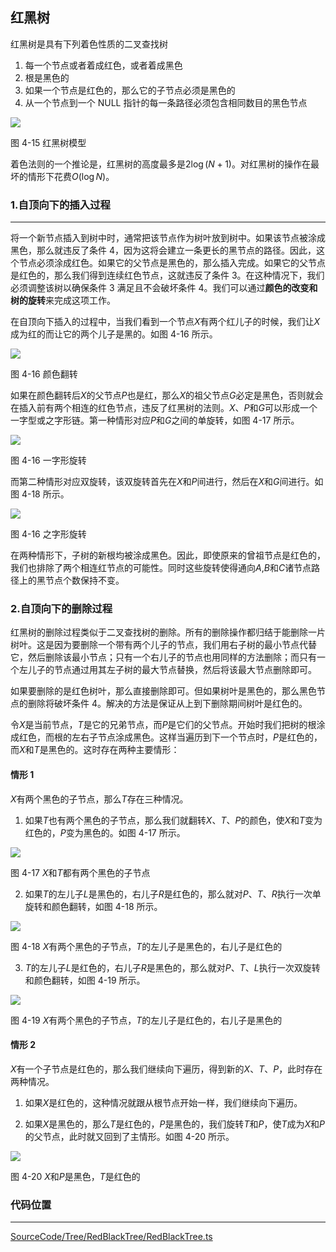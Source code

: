 <!-- @format -->

## 红黑树

红黑树是具有下列着色性质的二叉查找树

1.  每一个节点或者着成红色，或者着成黑色
2.  根是黑色的
3.  如果一个节点是红色的，那么它的子节点必须是黑色的
4.  从一个节点到一个 NULL 指针的每一条路径必须包含相同数目的黑色节点

<image  src="../../../Assets/Images/ch4/4-15.png">

图 4-15 红黑树模型

着色法则的一个推论是，红黑树的高度最多是$2\log(N+1)$。对红黑树的操作在最坏的情形下花费$O(\log N)$。

### 1.自顶向下的插入过程

---

将一个新节点插入到树中时，通常把该节点作为树叶放到树中。如果该节点被涂成黑色，那么就违反了条件 4，因为这将会建立一条更长的黑节点的路径。因此，这个节点必须涂成红色。如果它的父节点是黑色的，那么插入完成。如果它的父节点是红色的，那么我们得到连续红色节点，这就违反了条件 3。在这种情况下，我们必须调整该树以确保条件 3 满足且不会破坏条件 4。我们可以通过**颜色的改变和树的旋转**来完成这项工作。

在自顶向下插入的过程中，当我们看到一个节点$X$有两个红儿子的时候，我们让$X$成为红的而让它的两个儿子是黑的。如图 4-16 所示。

<image src="../../../Assets/Images/ch4/4-16.png">

图 4-16 颜色翻转

如果在颜色翻转后$X$的父节点$P$也是红，那么$X$的祖父节点$G$必定是黑色，否则就会在插入前有两个相连的红色节点，违反了红黑树的法则。$X$、$P$和$G$可以形成一个一字型或之字形链。第一种情形对应$P$和$G$之间的单旋转，如图 4-17 所示。

<image src="../../../Assets/Images/ch4/4-16.png">

图 4-16 一字形旋转

而第二种情形对应双旋转，该双旋转首先在$X$和$P$间进行，然后在$X$和$G$间进行。如图 4-18 所示。

<image src="../../../Assets/Images/ch4/4-16.png">

图 4-16 之字形旋转

在两种情形下，子树的新根均被涂成黑色。因此，即使原来的曾祖节点是红色的，我们也排除了两个相连红节点的可能性。同时这些旋转使得通向$A$,$B$和$C$诸节点路径上的黑节点个数保持不变。

### 2.自顶向下的删除过程

红黑树的删除过程类似于二叉查找树的删除。所有的删除操作都归结于能删除一片树叶。这是因为要删除一个带有两个儿子的节点，我们用右子树的最小节点代替它，然后删除该最小节点；只有一个右儿子的节点也用同样的方法删除；而只有一个左儿子的节点通过用其左子树的最大节点替换，然后将该最大节点删除即可。

如果要删除的是红色树叶，那么直接删除即可。但如果树叶是黑色的，那么黑色节点的删除将破坏条件 4。解决的方法是保证从上到下删除期间树叶是红色的。

令$X$是当前节点，$T$是它的兄弟节点，而$P$是它们的父节点。开始时我们把树的根涂成红色，而根的左右子节点涂成黑色。这样当遍历到下一个节点时，$P$是红色的，而$X$和$T$是黑色的。这时存在两种主要情形：

#### 情形 1

$X$有两个黑色的子节点，那么$T$存在三种情况。

1. 如果$T$也有两个黑色的子节点，那么我们就翻转$X$、$T$、$P$的颜色，使$X$和$T$变为红色的，$P$变为黑色的。如图 4-17 所示。

<image src="../../../Assets/Images/ch4/4-17.png">

图 4-17 $X$和$T$都有两个黑色的子节点

2. 如果$T$的左儿子$L$是黑色的，右儿子$R$是红色的，那么就对$P$、$T$、$R$执行一次单旋转和颜色翻转，如图 4-18 所示。

<image src="../../../Assets/Images/ch4/4-18.png">

图 4-18 $X$有两个黑色的子节点，$T$的左儿子是黑色的，右儿子是红色的

3. $T$的左儿子$L$是红色的，右儿子$R$是黑色的，那么就对$P$、$T$、$L$执行一次双旋转和颜色翻转，如图 4-19 所示。

<image src="../../../Assets/Images/ch4/4-19.png">

图 4-19 $X$有两个黑色的子节点，$T$的左儿子是红色的，右儿子是黑色的

#### 情形 2

$X$有一个子节点是红色的，那么我们继续向下遍历，得到新的$X$、$T$、$P$，此时存在两种情况。

1. 如果$X$是红色的，这种情况就跟从根节点开始一样，我们继续向下遍历。

2. 如果$X$是黑色的，那么$T$是红色的，$P$是黑色的，我们旋转$T$和$P$，使$T$成为$X$和$P$的父节点，此时就又回到了主情形。如图 4-20 所示。

<image src="../../../Assets/Images/ch4/4-19.png">

图 4-20 $X$和$P$是黑色，$T$是红色的

### 代码位置

---

[SourceCode/Tree/RedBlackTree/RedBlackTree.ts](../../../SourceCode/Tree/RedBlackTree/RedBlackTree.ts)
